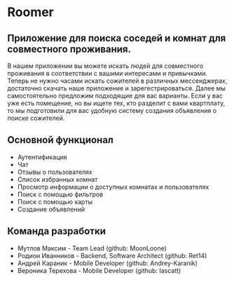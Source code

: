 <h1>Roomer</h1>
<h2>Приложение для поиска соседей и комнат для совместного проживания.</h2>
В нашем приложении вы можете искать людей для совместного проживания в соответствии с вашими интересами и привычками.  
Теперь не нужно часами искать сожителей в различных мессенджерах, достаточно скачать наше приложение и зарегестрироваться. Далее мы самостоятельно предложим подходящие для вас варианты.  
Если у вас уже есть помещение, но вы ищете тех, кто разделит с вами квартплату, то мы подготовили для вас удобную систему создания объявления о поиске сожителей.
<h2>Основной функционал</h2>
<ul>
  <li>Аутентификация</li>
  <li>Чат</li>
  <li>Отзывы о пользователях</li>
  <li>Список избранных комнат</li>
  <li>Просмотр информации о доступных комнатах и пользователях</li>
  <li>Поиск с помощью фильтров</li>
  <li>Поиск с помощью карты</li>
  <li>Создание объявлений</li>
</ul>
<h2> Команда разработки </h2>

+ Мутлов Максим - Team Lead (github: MoonLoone)
+ Родион Иванников - Backend, Software Architect (github: Ret14)
+ Андрей Караник - Mobile Developer (github: Andrey-Karanik)
+ Вероника Терехова - Mobile Developer (github: Iascatt)
